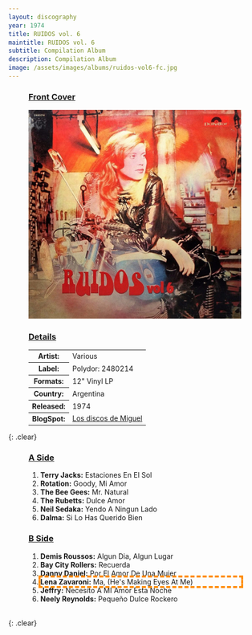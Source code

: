 ```yaml
---
layout: discography
year: 1974
title: RUIDOS vol. 6
maintitle: RUIDOS vol. 6
subtitle: Compilation Album
description: Compilation Album
image: /assets/images/albums/ruidos-vol6-fc.jpg
---
```


<figure class="fig1">
<figcaption>
<h3 id="front"><a href="#front">Front Cover</a></h3>
</figcaption>
<a href="/assets/images/albums/ruidos-vol6-fc.jpg"><img src="/assets/images/albums/ruidos-vol6-fc.jpg" class="full-width zoom-in" alt="Front Cover for the album RUIDOS vol. 6 (1974)" /></a>
</figure>

<figure class="fig2">
<figcaption>
<h3 id="details"><a href="#details">Details</a></h3>
</figcaption>
<table>
<tr><th>Artist:</th><td>Various</td></tr>
<tr><th>Label:</th><td>Polydor: 2480214</td></tr>
<tr><th>Formats:</th><td>12" Vinyl LP</td></tr>
<tr><th>Country:</th><td>Argentina</td></tr>
<tr><th>Released:</th><td>1974</td></tr>
<tr class="split"><th>BlogSpot:</th><td><a class="external-link" href="http://discosdemiguel.blogspot.com/2016/04/0216-ruidos-vol-6-lp-1974-va.html">Los discos de Miguel</a></td></tr>
</table>
</figure>

{: .clear}

<figure class="fig1">
<figcaption>
<h3 id="a-side"><a href="#a-side">A Side</a></h3>
</figcaption>
<ol>
<li><strong>Terry Jacks:</strong> Estaciones En El Sol</li>
<li><strong>Rotation:</strong> Goody, Mi Amor</li>
<li><strong>The Bee Gees:</strong> Mr. Natural</li>
<li><strong>The Rubetts:</strong> Dulce Amor</li>
<li><strong>Neil Sedaka:</strong> Yendo A Ningun Lado</li>
<li><strong>Dalma:</strong> Si Lo Has Querido Bien</li>
</ol>
</figure>

<figure class="fig2">
<figcaption>
<h3 id="b-side"><a href="#b-side">B Side</a></h3>
</figcaption>
<ol>
<li><strong>Demis Roussos:</strong> Algun Dia, Algun Lugar</li>
<li><strong>Bay City Rollers:</strong> Recuerda</li>
<li><strong>Danny Daniel:</strong> Por El Amor De Una Mujer</li>
<li style="outline: 4px dashed darkorange;"><strong>Lena Zavaroni:</strong> Ma, (He's Making Eyes At Me)</li>
<li><strong>Jeffry:</strong> Necesito A MI Amor Esta Noche</li>
<li><strong>Neely Reynolds:</strong> Pequeño Dulce Rockero</li>
</ol>
</figure>

<br />{: .clear}

